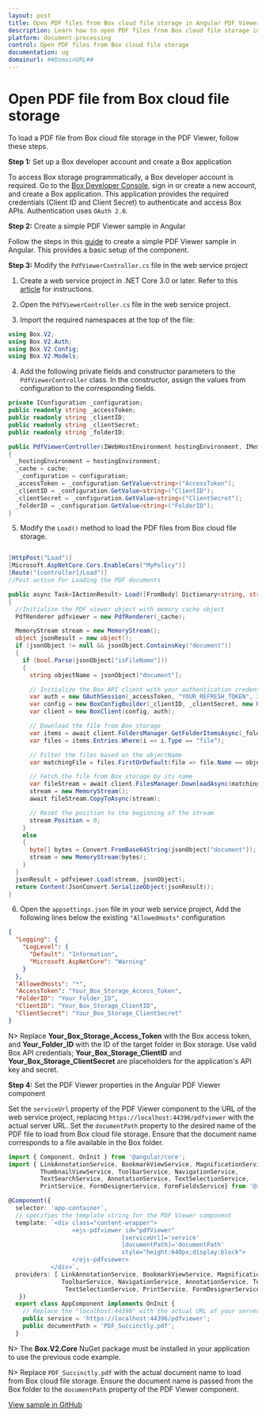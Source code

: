 ```yaml
---
layout: post
title: Open PDF files from Box cloud file storage in Angular PDF Viewer component | Syncfusion
description: Learn how to open PDF files from Box cloud file storage in the Syncfusion Angular PDF Viewer component of Essential JS 2.
platform: document-processing
control: Open PDF files from Box cloud file storage
documentation: ug
domainurl: ##DomainURL##
---
```


# Open PDF file from Box cloud file storage

To load a PDF file from Box cloud file storage in the PDF Viewer, follow these steps.

**Step 1:** Set up a Box developer account and create a Box application

To access Box storage programmatically, a Box developer account is required. Go to the [Box Developer Console](https://developer.box.com/), sign in or create a new account, and create a Box application. This application provides the required credentials (Client ID and Client Secret) to authenticate and access Box APIs. Authentication uses `OAuth 2.0`.

**Step 2:** Create a simple PDF Viewer sample in Angular

Follow the steps in this [guide](https://help.syncfusion.com/document-processing/pdf/pdf-viewer/angular/getting-started) to create a simple PDF Viewer sample in Angular. This provides a basic setup of the component.

**Step 3:** Modify the `PdfViewerController.cs` file in the web service project

1. Create a web service project in .NET Core 3.0 or later. Refer to this [article](https://www.syncfusion.com/kb/11063/how-to-create-pdf-viewer-web-service-in-net-core-3-0-and-above) for instructions.

2. Open the `PdfViewerController.cs` file in the web service project.

3. Import the required namespaces at the top of the file:

```csharp
using Box.V2;
using Box.V2.Auth;
using Box.V2.Config;
using Box.V2.Models;
```

4. Add the following private fields and constructor parameters to the `PdfViewerController` class. In the constructor, assign the values from configuration to the corresponding fields.

```csharp
private IConfiguration _configuration;
public readonly string _accessToken;
public readonly string _clientID;
public readonly string _clientSecret;
public readonly string _folderID;

public PdfViewerController(IWebHostEnvironment hostingEnvironment, IMemoryCache cache, IConfiguration configuration)
{
  _hostingEnvironment = hostingEnvironment;
  _cache = cache;
   _configuration = configuration;
  _accessToken = _configuration.GetValue<string>("AccessToken");
  _clientID = _configuration.GetValue<string>("ClientID");
  _clientSecret = _configuration.GetValue<string>("ClientSecret");
  _folderID = _configuration.GetValue<string>("FolderID");
}

```

5. Modify the `Load()` method to load the PDF files from Box cloud file storage.

```csharp

[HttpPost("Load")]
[Microsoft.AspNetCore.Cors.EnableCors("MyPolicy")]
[Route("[controller]/Load")]
//Post action for Loading the PDF documents 

public async Task<IActionResult> Load([FromBody] Dictionary<string, string> jsonObject)
{
  //Initialize the PDF viewer object with memory cache object
  PdfRenderer pdfviewer = new PdfRenderer(_cache);

  MemoryStream stream = new MemoryStream();
  object jsonResult = new object();
  if (jsonObject != null && jsonObject.ContainsKey("document"))
  {
    if (bool.Parse(jsonObject["isFileName"]))
    {
      string objectName = jsonObject["document"];

      // Initialize the Box API client with your authentication credentials
      var auth = new OAuthSession(_accessToken, "YOUR_REFRESH_TOKEN", 3600, "bearer");
      var config = new BoxConfigBuilder(_clientID, _clientSecret, new Uri("http://boxsdk")).Build();
      var client = new BoxClient(config, auth);

      // Download the file from Box storage
      var items = await client.FoldersManager.GetFolderItemsAsync(_folderID, 1000, autoPaginate: true);
      var files = items.Entries.Where(i => i.Type == "file");

      // Filter the files based on the objectName
      var matchingFile = files.FirstOrDefault(file => file.Name == objectName);

      // Fetch the file from Box storage by its name
      var fileStream = await client.FilesManager.DownloadAsync(matchingFile.Id);
      stream = new MemoryStream();
      await fileStream.CopyToAsync(stream);

      // Reset the position to the beginning of the stream
      stream.Position = 0;
    }
    else
    {
      byte[] bytes = Convert.FromBase64String(jsonObject["document"]);
      stream = new MemoryStream(bytes);
    }
  }
  jsonResult = pdfviewer.Load(stream, jsonObject);
  return Content(JsonConvert.SerializeObject(jsonResult));
}

```

6. Open the `appsettings.json` file in your web service project, Add the following lines below the existing `"AllowedHosts"` configuration

```json
{
  "Logging": {
    "LogLevel": {
      "Default": "Information",
      "Microsoft.AspNetCore": "Warning"
    }
  },
  "AllowedHosts": "*",
  "AccessToken": "Your_Box_Storage_Access_Token",
  "FolderID": "Your_Folder_ID",
  "ClientID": "Your_Box_Storage_ClientID",
  "ClientSecret": "Your_Box_Storage_ClientSecret"
}
```

N> Replace **Your_Box_Storage_Access_Token** with the Box access token, and **Your_Folder_ID** with the ID of the target folder in Box storage. Use valid Box API credentials; **Your_Box_Storage_ClientID** and **Your_Box_Storage_ClientSecret** are placeholders for the application's API key and secret.

**Step 4:** Set the PDF Viewer properties in the Angular PDF Viewer component

Set the `serviceUrl` property of the PDF Viewer component to the URL of the web service project, replacing `https://localhost:44396/pdfviewer` with the actual server URL. Set the `documentPath` property to the desired name of the PDF file to load from Box cloud file storage. Ensure that the document name corresponds to a file available in the Box folder.

```typescript
import { Component, OnInit } from '@angular/core';
import { LinkAnnotationService, BookmarkViewService, MagnificationService,
         ThumbnailViewService, ToolbarService, NavigationService,
         TextSearchService, AnnotationService, TextSelectionService,
         PrintService, FormDesignerService, FormFieldsService} from '@syncfusion/ej2-angular-pdfviewer';

@Component({
  selector: 'app-container',
  // specifies the template string for the PDF Viewer component
  template: `<div class="content-wrapper">
                  <ejs-pdfviewer id="pdfViewer"
                                [serviceUrl]='service'
                                [documentPath]='documentPath'
                                style="height:640px;display:block">
                  </ejs-pdfviewer>
            </div>`,
  providers: [ LinkAnnotationService, BookmarkViewService, MagnificationService,ThumbnailViewService,
               ToolbarService, NavigationService, AnnotationService, TextSearchService,
                TextSelectionService, PrintService, FormDesignerService, FormFieldsService]
   })
  export class AppComponent implements OnInit {
    // Replace the "localhost:44396" with the actual URL of your server
    public service = 'https://localhost:44396/pdfviewer';
    public documentPath = 'PDF_Succinctly.pdf';
  }
```

N> The **Box.V2.Core** NuGet package must be installed in your application to use the previous code example.

N> Replace `PDF_Succinctly.pdf` with the actual document name to load from Box cloud file storage. Ensure the document name is passed from the Box folder to the `documentPath` property of the PDF Viewer component.

[View sample in GitHub](https://github.com/SyncfusionExamples/open-save-pdf-documents-in-box-cloud-file-storage)